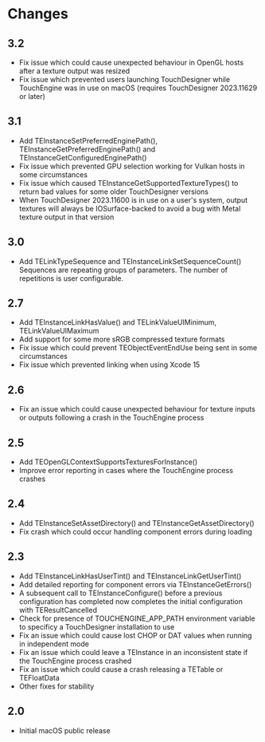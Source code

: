 # Changes

## 3.2

* Fix issue which could cause unexpected behaviour in OpenGL hosts after a texture output was resized
* Fix issue which prevented users launching TouchDesigner while TouchEngine was in use on macOS (requires TouchDesigner 2023.11629 or later)

## 3.1

* Add TEInstanceSetPreferredEnginePath(), TEInstanceGetPreferredEnginePath() and TEInstanceGetConfiguredEnginePath()
* Fix issue which prevented GPU selection working for Vulkan hosts in some circumstances
* Fix issue which caused TEInstanceGetSupportedTextureTypes() to return bad values for some older TouchDesigner versions
* When TouchDesigner 2023.11600 is in use on a user's system, output textures will always be IOSurface-backed to avoid a bug with Metal texture output in that version

## 3.0

* Add TELinkTypeSequence and TEInstanceLinkSetSequenceCount()
	Sequences are repeating groups of parameters. The number of repetitions is user configurable.

## 2.7

* Add TEInstanceLinkHasValue() and TELinkValueUIMinimum, TELinkValueUIMaximum
* Add support for some more sRGB compressed texture formats
* Fix issue which could prevent TEObjectEventEndUse being sent in some circumstances
* Fix issue which prevented linking when using Xcode 15

## 2.6

* Fix an issue which could cause unexpected behaviour for texture inputs or outputs following a crash in the TouchEngine process

## 2.5

* Add TEOpenGLContextSupportsTexturesForInstance()
* Improve error reporting in cases where the TouchEngine process crashes

## 2.4

* Add TEInstanceSetAssetDirectory() and TEInstanceGetAssetDirectory()
* Fix crash which could occur handling component errors during loading

## 2.3

* Add TEInstanceLinkHasUserTint() and TEInstanceLinkGetUserTint()
* Add detailed reporting for component errors via TEInstanceGetErrors()
* A subsequent call to TEInstanceConfigure() before a previous configuration has completed now completes the initial configuration with TEResultCancelled
* Check for presence of TOUCHENGINE_APP_PATH environment variable to specificy a TouchDesigner installation to use
* Fix an issue which could cause lost CHOP or DAT values when running in independent mode
* Fix an issue which could leave a TEInstance in an inconsistent state if the TouchEngine process crashed
* Fix an issue which could cause a crash releasing a TETable or TEFloatData
* Other fixes for stability

## 2.0

* Initial macOS public release
